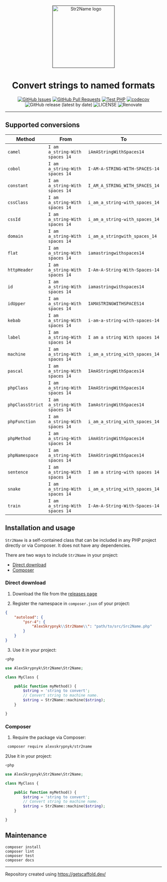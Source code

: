 <p align="center">
  <a href="" rel="noopener">
  <img width=200px height=200px src="https://placehold.jp/000000/ffffff/200x200.png?text=Str2Name&css=%7B%22border-radius%22%3A%22%20100px%22%7D" alt="Str2Name logo"></a>
</p>

<h1 align="center">Convert strings to named formats</h1>

<div align="center">

[![GitHub Issues](https://img.shields.io/github/issues/AlexSkrypnyk/str2name.svg)](https://github.com/AlexSkrypnyk/str2name/issues)
[![GitHub Pull Requests](https://img.shields.io/github/issues-pr/AlexSkrypnyk/str2name.svg)](https://github.com/AlexSkrypnyk/str2name/pulls)
[![Test PHP](https://github.com/AlexSkrypnyk/str2name/actions/workflows/test-php.yml/badge.svg)](https://github.com/AlexSkrypnyk/str2name/actions/workflows/test-php.yml)
[![codecov](https://codecov.io/gh/AlexSkrypnyk/str2name/graph/badge.svg?token=7WEB1IXBYT)](https://codecov.io/gh/AlexSkrypnyk/str2name)
![GitHub release (latest by date)](https://img.shields.io/github/v/release/AlexSkrypnyk/str2name)
![LICENSE](https://img.shields.io/github/license/AlexSkrypnyk/str2name)
![Renovate](https://img.shields.io/badge/renovate-enabled-green?logo=renovatebot)

</div>

---

## Supported conversions

| Method | From | To |
| --- | --- | --- |
| `camel` | `I am a_string-With spaces 14` | `iAmAStringWithSpaces14` |
| `cobol` | `I am a_string-With spaces 14` | `I-AM-A-STRING-WITH-SPACES-14` |
| `constant` | `I am a_string-With spaces 14` | `I_AM_A_STRING_WITH_SPACES_14` |
| `cssClass` | `I am a_string-With spaces 14` | `i_am_a_string-with_spaces_14` |
| `cssId` | `I am a_string-With spaces 14` | `i_am_a_string-with_spaces_14` |
| `domain` | `I am a_string-With spaces 14` | `i_am_a_stringwith_spaces_14` |
| `flat` | `I am a_string-With spaces 14` | `iamastringwithspaces14` |
| `httpHeader` | `I am a_string-With spaces 14` | `I-Am-A-String-With-Spaces-14` |
| `id` | `I am a_string-With spaces 14` | `iamastringwithspaces14` |
| `idUpper` | `I am a_string-With spaces 14` | `IAMASTRINGWITHSPACES14` |
| `kebab` | `I am a_string-With spaces 14` | `i-am-a-string-with-spaces-14` |
| `label` | `I am a_string-With spaces 14` | `I am a string With spaces 14` |
| `machine` | `I am a_string-With spaces 14` | `i_am_a_string_with_spaces_14` |
| `pascal` | `I am a_string-With spaces 14` | `IAmAStringWithSpaces14` |
| `phpClass` | `I am a_string-With spaces 14` | `IAmAStringWithSpaces14` |
| `phpClassStrict` | `I am a_string-With spaces 14` | `IamAstringWithSpaces14` |
| `phpFunction` | `I am a_string-With spaces 14` | `i_am_a_string_with_spaces_14` |
| `phpMethod` | `I am a_string-With spaces 14` | `iAmAStringWithSpaces14` |
| `phpNamespace` | `I am a_string-With spaces 14` | `IAmAStringWithSpaces14` |
| `sentence` | `I am a_string-With spaces 14` | `I am a string-with spaces 14` |
| `snake` | `I am a_string-With spaces 14` | `i_am_a_string_with_spaces_14` |
| `train` | `I am a_string-With spaces 14` | `I-Am-A-String-With-Spaces-14` |

## Installation and usage

`Str2Name` is a self-contained class that can be included in any PHP
project directly or via Composer. It does not have any dependencies.

There are two ways to include `Str2Name` in your project:
- [Direct download](#direct-download)
- [Composer](#composer)

### Direct download

1. Download the file from the [releases page](https://github.com/AlexSkrypnyk/str2name/releases)

2. Register the namespace in `composer.json` of your project:

```composer.json
{
    "autoload": {
        "psr-4": {
            "AlexSkrypnyk\\Str2Name\\": "path/to/src/Src2Name.php"
        }
    }
}
```

3. Use it in your project:

```php
<php

use AlexSkrypnyk\Str2Name\Str2Name;

class MyClass {

    public function myMethod() {
        $string = 'string to convert';
        // Convert string to machine name.
        $string = Str2Name::machine($string);
    }

}
```

### Composer

1. Require the package via Composer:

```bash
 composer require alexskrypnyk/str2name
```

2Use it in your project:

```php
<php

use AlexSkrypnyk\Str2Name\Str2Name;

class MyClass {

    public function myMethod() {
        $string = 'string to convert';
        // Convert string to machine name.
        $string = Str2Name::machine($string);
    }

}
```

## Maintenance

    composer install
    composer lint
    composer test
    composer docs


---
Repository created using https://getscaffold.dev/
